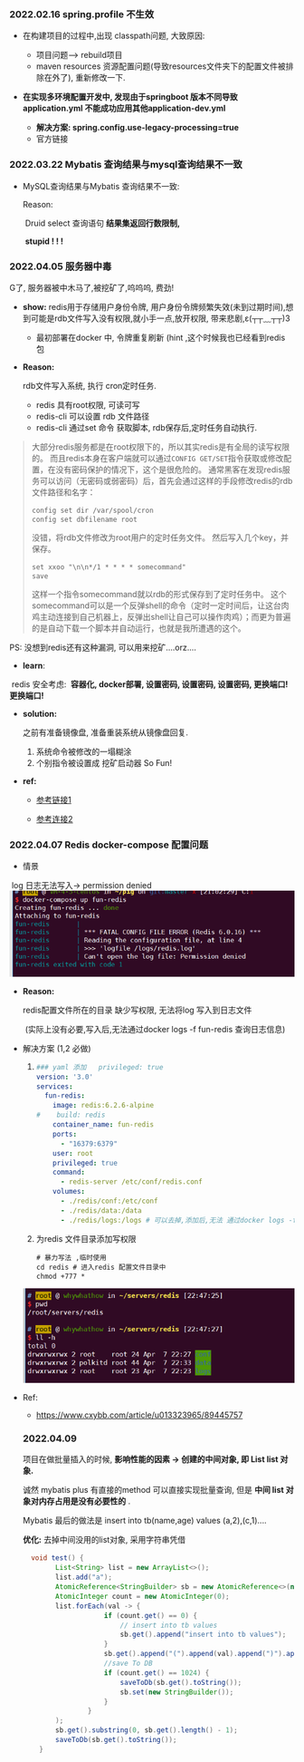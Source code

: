 ### 2022.02.16 spring.profile 不生效

- 在构建项目的过程中,出现 classpath问题, 大致原因:
  - 项目问题--> rebuild项目
  - maven resources 资源配置问题(导致resources文件夹下的配置文件被排除在外了), 重新修改一下.
  
- **在实现多环境配置开发中, 发现由于springboot 版本不同导致application.yml 不能成功应用其他application-dev.yml**
  - **解决方案: spring.config.use-legacy-processing=true**
  - 官方链接
  

### 2022.03.22 Mybatis 查询结果与mysql查询结果不一致

* MySQL查询结果与Mybatis 查询结果不一致:

  Reason:

  ​	Druid select 查询语句 **结果集返回行数限制,** 

  ​	 **stupid ! ! !**

  

### 2022.04.05 服务器中毒

G了, 服务器被中木马了,被挖矿了,呜呜呜, 费劲!

* **show:** 
    redis用于存储用户身份令牌, 用户身份令牌频繁失效(未到过期时间),想到可能是rdb文件写入没有权限,就小手一点,放开权限, 带来悲剧,ε(┬┬﹏┬┬)3 
    * 最初部署在docker 中, 令牌重复刷新 (hint ,这个时候我也已经看到redis 包


* **Reason:**

  rdb文件写入系统, 执行 cron定时任务.

  * redis 具有root权限, 可读可写
  * redis-cli 可以设置 rdb 文件路径
  * redis-cli 通过set 命令 获取脚本, rdb保存后,定时任务自动执行.	  

>大部分redis服务都是在root权限下的，所以其实redis是有全局的读写权限的。
>而且redis本身在客户端就可以通过`CONFIG GET/SET`指令获取或修改配置，在没有密码保护的情况下，这个是很危险的。
>通常黑客在发现redis服务可以访问（无密码或弱密码）后，首先会通过这样的手段修改redis的rdb文件路径和名字：
>
>```
>config set dir /var/spool/cron
>config set dbfilename root
>```
>
>
>没错，将rdb文件修改为root用户的定时任务文件。
>然后写入几个key，并保存。
>
>```
>set xxoo "\n\n*/1 * * * * somecommand"
>save
>```
>
>
>这样一个指令somecommand就以rdb的形式保存到了定时任务中。
>这个somecommand可以是一个反弹shell的命令（定时一定时间后，让这台肉鸡主动连接到自己机器上，反弹出shell让自己可以操作肉鸡）；而更为普遍的是自动下载一个脚本并自动运行，也就是我所遭遇的这个。

PS: 没想到redis还有这种漏洞, 可以用来挖矿....orz....

* **learn**: 

​	redis 安全考虑: 
​    **容器化, docker部署, 设置密码, 设置密码, 设置密码, 更换端口!更换端口!**

* **solution:** 

  之前有准备镜像盘, 准备重装系统从镜像盘回复.
  
  1. 系统命令被修改的一塌糊涂
  2. 个别指令被设置成 挖矿启动器 So Fun!
  
* **ref:**

  * [参考链接1](https://www.wudi.space/2021/01/13/ExperienceOfMinerVirus/)

  * [参考连接2](https://www.cnblogs.com/xiazhenbin/p/14779569.html)

### 2022.04.07 Redis docker-compose 配置问题

* 情景

​	log 日志无法写入-> permission denied  
![img_10.png](img_10.png)

* **Reason:** 

  redis配置文件所在的目录 缺少写权限, 无法将log 写入到日志文件 

  ​	(实际上没有必要,写入后,无法通过docker logs -f fun-redis 查询日志信息)

* 解决方案 (1,2 必做)

  1. ```yaml
     ### yaml 添加   privileged: true
     version: '3.0'
     services:
       fun-redis:
         image: redis:6.2.6-alpine
     #    build: redis
         container_name: fun-redis
         ports:
           - "16379:6379"
         user: root
         privileged: true
         command:
           - redis-server /etc/conf/redis.conf
         volumes:
           - ./redis/conf:/etc/conf
           - ./redis/data:/data
           - ./redis/logs:/logs # 可以去掉,添加后,无法 通过docker logs -f 查询日志信息
     ```

  2. 为redis 文件目录添加写权限 

     ```shell
     # 暴力写法 ,临时使用
     cd redis # 进入redis 配置文件目录中
     chmod +777 *
     ```
  ![img_11.png](img_11.png)

* Ref:

  * https://www.cxybb.com/article/u013323965/89445757
  
  ### 2022.04.09
  
  项目在做批量插入的时候, **影响性能的因素 -> 创建的中间对象, 即 List<DataInfo> list 对象.**
  
  诚然 mybatis plus 有直接的method 可以直接实现批量查询, 但是 **中间 list 对象对内存占用是没有必要性的** . 
  
  Mybatis 最后的做法是 insert into tb(name,age) values (a,2),(c,1).... 
  
  **优化:** 去掉中间没用的list对象, 采用字符串凭借
  
  ```java
    void test() {
          List<String> list = new ArrayList<>();
          list.add("a");
          AtomicReference<StringBuilder> sb = new AtomicReference<>(new StringBuilder());
          AtomicInteger count = new AtomicInteger(0);
          list.forEach(val -> {
                      if (count.get() == 0) {
                          // insert into tb values 
                          sb.get().append("insert into tb values");
                      }
                      sb.get().append("(").append(val).append(")").append(",");
                      //save To DB
                      if (count.get() == 1024) {
                          saveToDb(sb.get().toString());
                          sb.set(new StringBuilder());
                      }
                  }
          );
          sb.get().substring(0, sb.get().length() - 1);
          saveToDb(sb.get().toString());
      }
  ```
  
  
  
  
